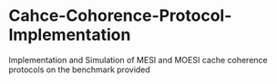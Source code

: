 # Cahce-Cohorence-Protocol-Implementation
Implementation and Simulation of MESI and MOESI cache coherence protocols on the benchmark provided
